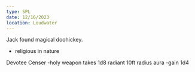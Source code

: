 ```yaml
---
type: SPL
date: 12/16/2023
location: Loudwater
---
```


Jack found magical doohickey.
- religious in nature

Devotee Censer 
	-holy weapon
		takes 1d8 radiant
		10ft radius aura
			-gain 1d4

